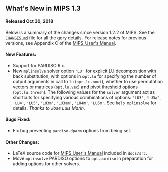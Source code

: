 What's New in MIPS 1.3
----------------------

#### Released Oct 30, 2018

Below is a summary of the changes since version 1.2.2 of MIPS. See the
[`CHANGES.md`][1] file for all the gory details. For release notes for
previous versions, see Appendix C of the [MIPS User's Manual][2].

#### New Features:
  - Support for PARDISO 6.x.
  - New `mplinsolve` solver option `'LU'` for explicit LU decomposition
    with back substitution, with options in `opt.lu` for specifying the
    number of output arguments in call to `lu` (`opt.lu.nout`), whether
    to use permutation vectors or matrices (`opt.lu.vec`) and pivot
    threshold options (`opt.lu.thresh`). The following values for the
    `solver` argument act as shortcuts for specifying various
    combinations of options: `'LU3'`, `'LU3a'`, `'LU4'`, `'LU5'`,
    `'LU3m'`, `'LU3am'`, `'LU4m'`, `'LU5m'`.
    See `help mplinsolve` for details.
    *Thanks to Jose Luis Marin.*

#### Bugs Fixed:
  - Fix bug preventing `pardiso.dparm` options from being set.

#### Other Changes:
  - LaTeX source code for [MIPS User's Manual][2] included in `docs/src`.
  - Move `mplinsolve` PARDISO options to `opt.pardiso` in preparation
    for adding options for other solvers.


[1]: https://github.com/MATPOWER/mips/blob/master/CHANGES.md
[2]: https://github.com/MATPOWER/mips/blob/master/docs/MIPS-manual.pdf

